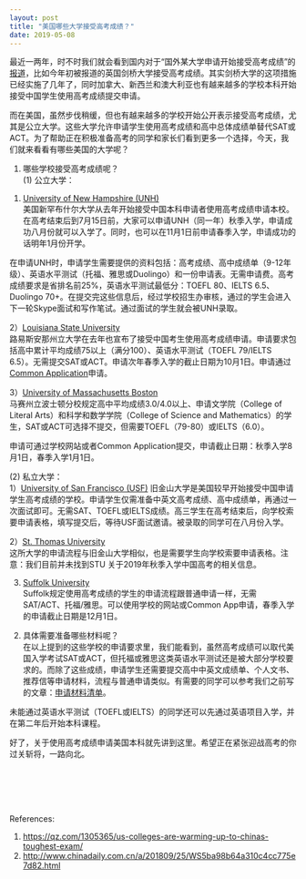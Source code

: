 ```yaml
---
layout: post
title: "美国哪些大学接受高考成绩？"
date: 2019-05-08
---
```


最近一两年，时不时我们就会看到国内对于“国外某大学申请开始接受高考成绩”的[报道](https://www.undergraduate.study.cam.ac.uk/china)，比如今年初被报道的英国剑桥大学接受高考成绩。其实剑桥大学的这项措施已经实施了几年了，同时加拿大、新西兰和澳大利亚也有越来越多的学校本科开始接受中国学生使用高考成绩提交申请。

而在美国，虽然步伐稍缓，但也有越来越多的学校开始公开表示接受高考成绩，尤其是公立大学。这些大学允许申请学生使用高考成绩和高中总体成绩单替代SAT或ACT。为了帮助正在积极准备高考的同学和家长们看到更多一个选择，今天，我们就来看看有哪些美国的大学呢？

1. 哪些学校接受高考成绩呢？  
 (1) 公立大学：  
  1) [University of New Hampshire (UNH)](https://www.unh.edu/main/gaokao)  
   美国新罕布什尔大学从去年开始接受中国本科申请者使用高考成绩申请本校。在高考结束后到7月15日前，大家可以申请UNH（同一年）秋季入学，申请成功八月份就可以入学了。同时，也可以在11月1日前申请春季入学，申请成功的话明年1月份开学。

  在申请UNH时，申请学生需要提供的资料包括：高考成绩、高中成绩单（9-12年级）、英语水平测试（托福、雅思或Duolingo）和一份申请表。无需申请费。高考成绩要求是省排名前25%，英语水平测试最低分：TOEFL 80、IELTS 6.5、Duolingo 70+。在提交完这些信息后，经过学校招生办审核，通过的学生会进入下一轮Skype面试和写作笔试。通过面试的学生就会被UNH录取。

  2）[Louisiana State University](https://sites01.lsu.edu/wp/admissions/files/2014/06/China-Ch.pdf)  
   路易斯安那州立大学在去年也宣布了接受中国考生使用高考成绩申请。申请要求包括高中累计平均成绩75以上（满分100）、英语水平测试（TOEFL 79/IELTS 6.5）。无需提交SAT或ACT。申请次年春季入学的截止日期为10月1日。申请通过[Common Application](commonapp.org)申请。

  3）[University of Massachusetts Boston](https://admissions.umb.edu/international-students/apply/freshman#test_requirements)  
   马赛州立波士顿分校规定高中平均成绩3.0/4.0以上、申请文学院（College of Literal Arts）和科学和数学学院（College of Science and Mathematics）的学生，SAT或ACT可选择不提交，但需要TOEFL（79-80）或IELTS（6.0）。

   申请可通过学校网站或者Common Application提交，申请截止日期：秋季入学8月1日，春季入学1月1日。

 (2) 私立大学：  
  1）[University of San Francisco (USF)](https://www.usfca.edu/admission/international/gaokao)
   旧金山大学是美国较早开始接受中国申请学生高考成绩的学校。申请学生仅需准备中英文高考成绩、高中成绩单，再通过一次面试即可。无需SAT、TOEFL或IELTS成绩。高三学生在高考结束后，向学校索要申请表格，填写提交后，等待USF面试邀请。被录取的同学可在八月份入学。

  2）[St. Thomas University](https://forms.stu.edu/Admissions/Gaokao)  
   这所大学的申请流程与旧金山大学相似，也是需要学生向学校索要申请表格。注意：我们目前并未找到STU 关于2019年秋季入学中国高考的相关信息。

  3) [Suffolk University](https://www.suffolk.edu/admission/international-students/attending-suffolk/apply)  
   Suffolk规定使用高考成绩的学生的申请流程跟普通申请一样，无需SAT/ACT、托福/雅思。可以使用学校的网站或Common App申请，春季入学的申请截止日期是12月1日。

2. 具体需要准备哪些材料呢？  
 在以上提到的这些学校的申请要求里，我们能看到，虽然高考成绩可以取代美国入学考试SAT或ACT，但托福或雅思这类英语水平测试还是被大部分学校要求的。而除了这些成绩，申请学生还需要提交高中中英文成绩单、个人文书、推荐信等申请材料，流程与普通申请类似。有需要的同学可以参考我们之前写的文章：[申请材料清单](http://www.tessay.org/blog/2019/02/25/collegeadchecklist)。

 未能通过英语水平测试（TOEFL或IELTS）的同学还可以先通过英语项目入学，并在第二年后开始本科课程。

好了，关于使用高考成绩申请美国本科就先讲到这里。希望正在紧张迎战高考的你过关斩将，一路向北。

<br>
<br>
<br>
<br>

References:  
1.  https://qz.com/1305365/us-colleges-are-warming-up-to-chinas-toughest-exam/
2.  http://www.chinadaily.com.cn/a/201809/25/WS5ba98b64a310c4cc775e7d82.html
